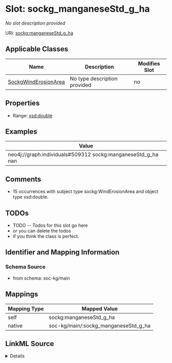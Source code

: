 

# Slot: sockg_manganeseStd_g_ha


_No slot description provided_





URI: [sockg:manganeseStd_g_ha](http://www.semanticweb.org/sockg/ontologies/2024/0/soil-carbon-ontology/manganeseStd_g_ha)



<!-- no inheritance hierarchy -->





## Applicable Classes

| Name | Description | Modifies Slot |
| --- | --- | --- |
| [SockgWindErosionArea](../classes/SockgWindErosionArea.md) | No type description provided |  no  |







## Properties

* Range: [xsd:double](http://www.w3.org/2001/XMLSchema#double)






## Examples

| Value |
| --- |
| neo4j://graph.individuals#509312 sockg:manganeseStd_g_ha nan |

## Comments

* 15 occurrences with subject type sockg:WindErosionArea and object type xsd:double.

## TODOs

* TODO -- Todos for this slot go here
* or you can delete the todos
* if you think the class is perfect.

## Identifier and Mapping Information







### Schema Source


* from schema: soc-kg/main




## Mappings

| Mapping Type | Mapped Value |
| ---  | ---  |
| self | sockg:manganeseStd_g_ha |
| native | soc-kg/main/:sockg_manganeseStd_g_ha |




## LinkML Source

<details>
```yaml
name: sockg_manganeseStd_g_ha
description: No slot description provided
todos:
- TODO -- Todos for this slot go here
- or you can delete the todos
- if you think the class is perfect.
comments:
- 15 occurrences with subject type sockg:WindErosionArea and object type xsd:double.
examples:
- value: neo4j://graph.individuals#509312 sockg:manganeseStd_g_ha nan
from_schema: soc-kg/main
rank: 1000
slot_uri: sockg:manganeseStd_g_ha
alias: sockg_manganeseStd_g_ha
domain_of:
- sockg_WindErosionArea
range: double

```
</details>